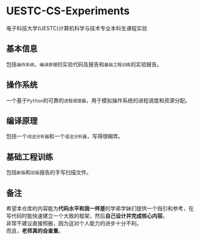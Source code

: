 # UESTC-CS-Experiments
电子科技大学(UESTC)计算机科学与技术专业本科生课程实验
## 基本信息
包括`操作系统`、`编译原理`的实验代码及报告和`基础工程训练`的实验报告。
## 操作系统
一个基于`Python`的可靠的`进程调度器`，用于模拟操作系统的进程调度和资源分配。  
## 编译原理
包括一个`词法分析器`和一个`语法分析器`，写得很糊弄。
## 基础工程训练
包括`新版`和`旧版`报告的手写扫描文件。
## 备注
希望本仓库的内容能为**代码水平和我一样差**的学弟学妹们提供一个指引和参考，在写代码时能快速建立一个大致的框架，然后**自己设计并完成核心内容**。  
非常不建议直接照搬，因为这对个人能力的进步十分不利。  
而且，**老师真的会查重**。
